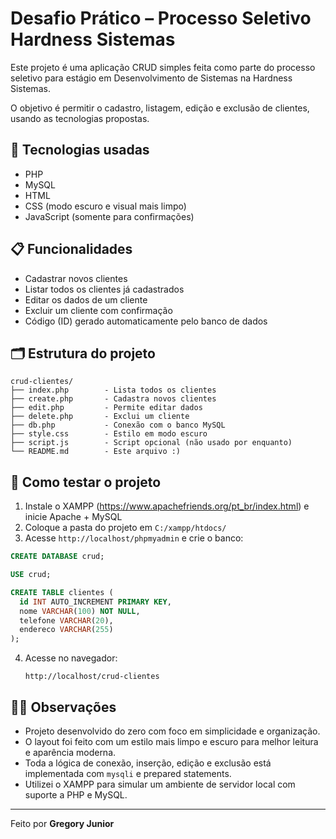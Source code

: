 # Desafio Prático – Processo Seletivo Hardness Sistemas

Este projeto é uma aplicação CRUD simples feita como parte do processo seletivo para estágio em Desenvolvimento de Sistemas na Hardness Sistemas.

O objetivo é permitir o cadastro, listagem, edição e exclusão de clientes, usando as tecnologias propostas.

## 🧰 Tecnologias usadas

- PHP
- MySQL
- HTML
- CSS (modo escuro e visual mais limpo)
- JavaScript (somente para confirmações)

## 📋 Funcionalidades

- Cadastrar novos clientes
- Listar todos os clientes já cadastrados
- Editar os dados de um cliente
- Excluir um cliente com confirmação
- Código (ID) gerado automaticamente pelo banco de dados

## 🗂️ Estrutura do projeto

```
crud-clientes/
├── index.php        - Lista todos os clientes
├── create.php       - Cadastra novos clientes
├── edit.php         - Permite editar dados
├── delete.php       - Exclui um cliente
├── db.php           - Conexão com o banco MySQL
├── style.css        - Estilo em modo escuro
├── script.js        - Script opcional (não usado por enquanto)
└── README.md        - Este arquivo :)
```

## 🧪 Como testar o projeto

1. Instale o XAMPP (https://www.apachefriends.org/pt_br/index.html) e inicie Apache + MySQL
2. Coloque a pasta do projeto em `C:/xampp/htdocs/`
3. Acesse `http://localhost/phpmyadmin` e crie o banco:

```sql
CREATE DATABASE crud;

USE crud;

CREATE TABLE clientes (
  id INT AUTO_INCREMENT PRIMARY KEY,
  nome VARCHAR(100) NOT NULL,
  telefone VARCHAR(20),
  endereco VARCHAR(255)
);
```

4. Acesse no navegador:
   ```
   http://localhost/crud-clientes
   ```

## 👨‍💻 Observações

- Projeto desenvolvido do zero com foco em simplicidade e organização.
- O layout foi feito com um estilo mais limpo e escuro para melhor leitura e aparência moderna.
- Toda a lógica de conexão, inserção, edição e exclusão está implementada com `mysqli` e prepared statements.
- Utilizei o XAMPP para simular um ambiente de servidor local com suporte a PHP e MySQL.

---

Feito por **Gregory Junior**
